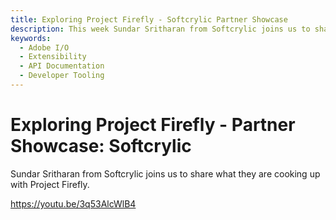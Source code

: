 ```yaml
---
title: Exploring Project Firefly - Softcrylic Partner Showcase 
description: This week Sundar Sritharan from Softcrylic joins us to share what they are cooking up with Project Firefly.   
keywords:
  - Adobe I/O
  - Extensibility
  - API Documentation
  - Developer Tooling  
---
```


# Exploring Project Firefly - Partner Showcase: Softcrylic

Sundar Sritharan from Softcrylic joins us to share what they are cooking up with Project Firefly.

<Media slots="video"/>

<https://youtu.be/3q53AlcWlB4>
